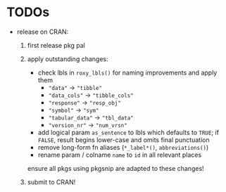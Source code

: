 # TODOs

-   release on CRAN:

    1.  first release pkg pal

    2.  apply outstanding changes:

        -   check lbls in `roxy_lbls()` for naming improvements and apply them
            -   `"data"` -\> `"tibble"`
            -   `"data_cols"` -\> `"tibble_cols"`
            -   `"response"` -\> `"resp_obj"`
            -   `"symbol"` -\> `"sym"`
            -   `"tabular_data"` -\> `"tbl_data"`
            -   `"version_nr"` -\> `"num_vrsn"`
        -   add logical param `as_sentence` to lbls which defaults to `TRUE`; if `FALSE`, result begins lower-case and omits final punctuation
        -   remove long-form fn aliases (`*_label*()`, `abbreviations()`)
        -   rename param / colname `name` to `id` in all relevant places

        ensure all pkgs using pkgsnip are adapted to these changes!

    3.  submit to CRAN!
